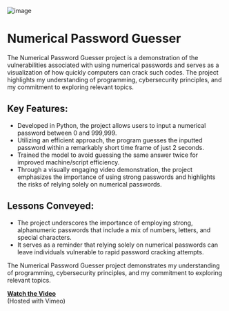 ![image](https://github.com/itnatepena/rng-num-guess/assets/147539410/56fa8f2a-e168-4129-a9b0-8afe7ca068b0)
# Numerical Password Guesser

The Numerical Password Guesser project is a demonstration of the vulnerabilities associated with using numerical passwords and serves as a visualization of how quickly computers can crack such codes. The project highlights my understanding of programming, cybersecurity principles, and my commitment to exploring relevant topics.

## Key Features:

- Developed in Python, the project allows users to input a numerical password between 0 and 999,999.
- Utilizing an efficient approach, the program guesses the inputted password within a remarkably short time frame of just 2 seconds.
- Trained the model to avoid guessing the same answer twice for improved machine/script efficiency.
- Through a visually engaging video demonstration, the project emphasizes the importance of using strong passwords and highlights the risks of relying solely on numerical passwords.

## Lessons Conveyed:

- The project underscores the importance of employing strong, alphanumeric passwords that include a mix of numbers, letters, and special characters.
- It serves as a reminder that relying solely on numerical passwords can leave individuals vulnerable to rapid password cracking attempts.

The Numerical Password Guesser project demonstrates my understanding of programming, cybersecurity principles, and my commitment to exploring relevant topics.

**[Watch the Video](https://vimeo.com/882289426)**
<br>
(Hosted with Vimeo)
